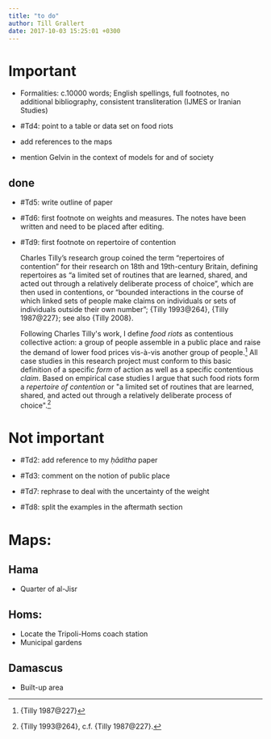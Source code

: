 ```yaml
---
title: "to do"
author: Till Grallert
date: 2017-10-03 15:25:01 +0300
---
```


# Important

- Formalities: c.10000 words; English spellings, full footnotes, no additional bibliography, consistent transliteration (IJMES or Iranian Studies)

- #Td4: point to a table or data set on food riots
- add references to the maps
- mention Gelvin in the context of models for and of society

## done

- #Td5: write outline of paper
- #Td6: first footnote on weights and measures. The notes have been written and need to be placed after editing.
- #Td9: first footnote on repertoire of contention

    Charles Tilly’s research group coined the term “repertoires of contention” for their research on 18th and 19th-century Britain, defining repertoires as “a limited set of routines that are learned, shared, and acted out through a relatively deliberate process of choice”, which are then used in contentions, or “bounded interactions in the course of which linked sets of people make claims on individuals or sets of individuals outside their own number”; {Tilly 1993@264}, {Tilly 1987@227}; see also {Tilly 2008}.

    Following Charles Tilly's work, I define *food riots* as contentious collective action: a group of people assemble in a public place and raise the demand of lower food prices vis-à-vis another group of people.[^1] All case studies in this research project must conform to this basic definition of a specific *form* of action as well as a specific contentious *claim*. Based on empirical case studies I argue that such food riots form a *repertoire of contention* or "a limited set of routines that are learned, shared, and acted out through a relatively deliberate process of choice".[^2] 

# Not important
- #Td2: add reference to my *ḥāditha* paper
- #Td3: comment on the notion of public place

- #Td7: rephrase to deal with the uncertainty of the weight
- #Td8: split the examples in the aftermath section

# Maps:
## Hama

- Quarter of al-Jisr

## Homs:

- Locate the Tripoli-Homs coach station
- Municipal gardens

## Damascus 

- Built-up area

[^1]: {Tilly 1987@227}
[^2]: {Tilly 1993@264}, c.f. {Tilly 1987@227}.
